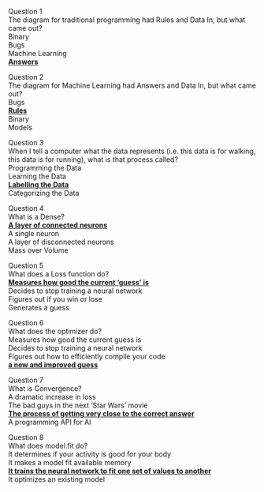 
Question 1<br>
The diagram for traditional programming had Rules and Data In, but what came out?<br>
Binary<br>
Bugs<br>
Machine Learning<br>
<ins>**Answers**</ins><br>

Question 2<br>
The diagram for Machine Learning had Answers and Data In, but what came out?<br>
Bugs<br>
<ins>**Rules**</ins><br>
Binary<br>
Models<br>

Question 3<br>
When I tell a computer what the data represents (i.e. this data is for walking, this data is for running), what is that process called?<br>
Programming the Data<br>
Learning the Data<br>
**<ins>Labelling the Data</ins>**<br>
Categorizing the Data<br>

Question 4<br>
What is a Dense?<br>
**<ins>A layer of connected neurons</ins>**<br>
A single neuron<br>
A layer of disconnected neurons<br>
Mass over Volume<br>

Question 5<br>
What does a Loss function do?<br>
**<ins>Measures how good the current ‘guess’ is</ins>**<br>
Decides to stop training a neural network<br>
Figures out if you win or lose<br>
Generates a guess<br>

Question 6<br>
What does the optimizer do?<br>
Measures how good the current guess is<br>
Decides to stop training a neural network<br>
Figures out how to efficiently compile your code<br>
**<ins>a new and improved guess</ins>**<br>

Question 7<br>
What is Convergence?<br>
A dramatic increase in loss<br>
The bad guys in the next ‘Star Wars’ movie<br>
<ins>**The process of getting very close to the correct answer**</ins><br>
A programming API for AI<br>

Question 8<br>
What does model.fit do?<br>
It determines if your activity is good for your body<br>
It makes a model fit available memory<br>
<ins>**It trains the neural network to fit one set of values to another**</ins><br>
It optimizes an existing model<br>
